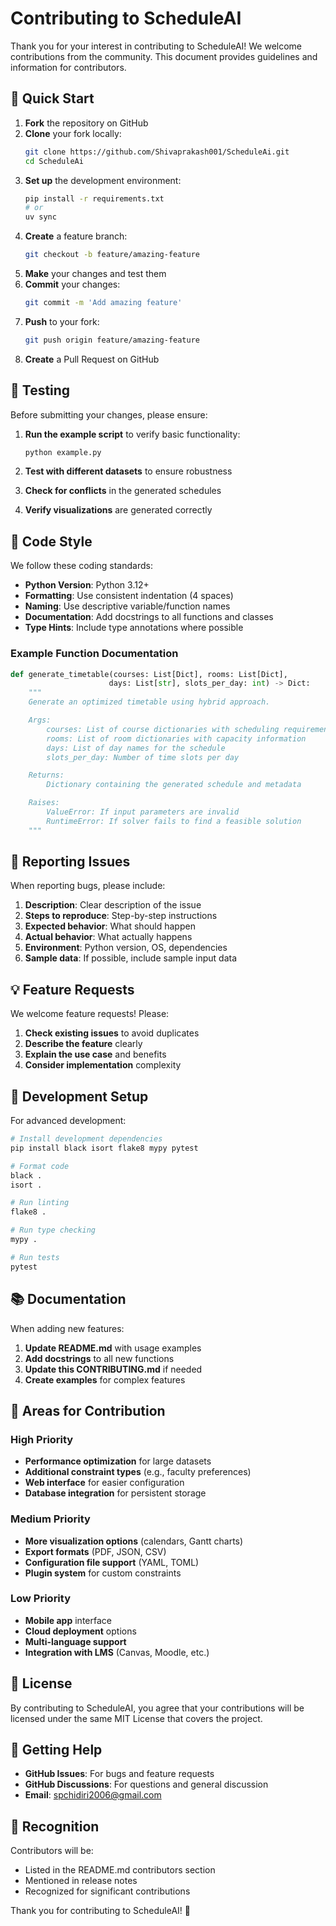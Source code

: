 # Contributing to ScheduleAI

Thank you for your interest in contributing to ScheduleAI! We welcome contributions from the community. This document provides guidelines and information for contributors.

## 🚀 Quick Start

1. **Fork** the repository on GitHub
2. **Clone** your fork locally:
   ```bash
   git clone https://github.com/Shivaprakash001/ScheduleAi.git
   cd ScheduleAi
   ```
3. **Set up** the development environment:
   ```bash
   pip install -r requirements.txt
   # or
   uv sync
   ```
4. **Create** a feature branch:
   ```bash
   git checkout -b feature/amazing-feature
   ```
5. **Make** your changes and test them
6. **Commit** your changes:
   ```bash
   git commit -m 'Add amazing feature'
   ```
7. **Push** to your fork:
   ```bash
   git push origin feature/amazing-feature
   ```
8. **Create** a Pull Request on GitHub

## 🧪 Testing

Before submitting your changes, please ensure:

1. **Run the example script** to verify basic functionality:
   ```bash
   python example.py
   ```

2. **Test with different datasets** to ensure robustness

3. **Check for conflicts** in the generated schedules

4. **Verify visualizations** are generated correctly

## 📝 Code Style

We follow these coding standards:

- **Python Version**: Python 3.12+
- **Formatting**: Use consistent indentation (4 spaces)
- **Naming**: Use descriptive variable/function names
- **Documentation**: Add docstrings to all functions and classes
- **Type Hints**: Include type annotations where possible

### Example Function Documentation

```python
def generate_timetable(courses: List[Dict], rooms: List[Dict],
                      days: List[str], slots_per_day: int) -> Dict:
    """
    Generate an optimized timetable using hybrid approach.

    Args:
        courses: List of course dictionaries with scheduling requirements
        rooms: List of room dictionaries with capacity information
        days: List of day names for the schedule
        slots_per_day: Number of time slots per day

    Returns:
        Dictionary containing the generated schedule and metadata

    Raises:
        ValueError: If input parameters are invalid
        RuntimeError: If solver fails to find a feasible solution
    """
```

## 🐛 Reporting Issues

When reporting bugs, please include:

1. **Description**: Clear description of the issue
2. **Steps to reproduce**: Step-by-step instructions
3. **Expected behavior**: What should happen
4. **Actual behavior**: What actually happens
5. **Environment**: Python version, OS, dependencies
6. **Sample data**: If possible, include sample input data

## 💡 Feature Requests

We welcome feature requests! Please:

1. **Check existing issues** to avoid duplicates
2. **Describe the feature** clearly
3. **Explain the use case** and benefits
4. **Consider implementation** complexity

## 🔧 Development Setup

For advanced development:

```bash
# Install development dependencies
pip install black isort flake8 mypy pytest

# Format code
black .
isort .

# Run linting
flake8 .

# Run type checking
mypy .

# Run tests
pytest
```

## 📚 Documentation

When adding new features:

1. **Update README.md** with usage examples
2. **Add docstrings** to all new functions
3. **Update this CONTRIBUTING.md** if needed
4. **Create examples** for complex features

## 🎯 Areas for Contribution

### High Priority
- **Performance optimization** for large datasets
- **Additional constraint types** (e.g., faculty preferences)
- **Web interface** for easier configuration
- **Database integration** for persistent storage

### Medium Priority
- **More visualization options** (calendars, Gantt charts)
- **Export formats** (PDF, JSON, CSV)
- **Configuration file support** (YAML, TOML)
- **Plugin system** for custom constraints

### Low Priority
- **Mobile app** interface
- **Cloud deployment** options
- **Multi-language support**
- **Integration with LMS** (Canvas, Moodle, etc.)

## 📄 License

By contributing to ScheduleAI, you agree that your contributions will be licensed under the same MIT License that covers the project.

## 🙋 Getting Help

- **GitHub Issues**: For bugs and feature requests
- **GitHub Discussions**: For questions and general discussion
- **Email**: spchidiri2006@gmail.com

## 🎉 Recognition

Contributors will be:
- Listed in the README.md contributors section
- Mentioned in release notes
- Recognized for significant contributions

Thank you for contributing to ScheduleAI! 🚀
